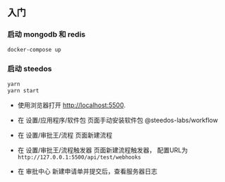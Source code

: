 <!--
 * @Author: sunhaolin@hotoa.com
 * @Date: 2022-07-21 15:57:56
 * @LastEditors: sunhaolin@hotoa.com
 * @LastEditTime: 2022-07-21 17:33:03
 * @Description: 
-->

## 入门

### 启动 mongodb 和 redis 

```bash
docker-compose up
```

### 启动 steedos

```bash
yarn
yarn start
```

- 使用浏览器打开 [http://localhost:5500](http://localhost:5500).

- 在 设置/应用程序/软件包 页面手动安装软件包 @steedos-labs/workflow

- 在 设置/审批王/流程 页面新建流程

- 在 设置/审批王/流程触发器 页面新建流程触发器， 配置URL为 `http://127.0.0.1:5500/api/test/webhooks`

- 在 审批中心 新建申请单并提交后，查看服务器日志
